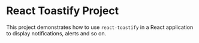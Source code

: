 # React Toastify Project

This project demonstrates how to use `react-toastify` in a React application to display notifications, alerts and so on. 
